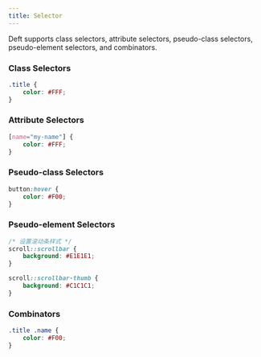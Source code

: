```yaml
---
title: Selector
---
```


Deft supports class selectors, attribute selectors, pseudo-class selectors, pseudo-element selectors, and combinators.

### Class Selectors


```css
.title {
    color: #FFF;
}
```

### Attribute Selectors

```css
[name="my-name"] {
    color: #FFF;
}
```

### Pseudo-class Selectors

```css
button:hover {
    color: #F00;
}
```

### Pseudo-element Selectors

```css
/* 设置滚动条样式 */
scroll::scrollbar {
    background: #E1E1E1;
}

scroll::scrollbar-thumb {
    background: #C1C1C1;
}
```

### Combinators

```css
.title .name {
    color: #F00;
}
```
